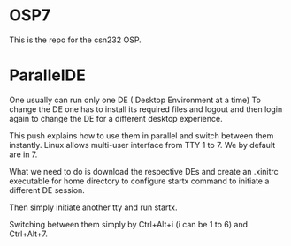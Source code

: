 # OSP7
This is the repo for the csn232 OSP.

# ParallelDE
One usually can run only one DE ( Desktop Environment at a time)
To change the DE one has to install its required files and logout and then login again to change the DE for a different desktop experience.

This push explains how to use them in parallel and switch between them instantly.
Linux allows multi-user interface from TTY 1 to 7.
We by default are in 7.

What we need to do is download the respective DEs and create an .xinitrc executable for home directory to configure startx command to initiate a different DE session.

Then simply initiate another tty and run startx.

Switching between them simply by Ctrl+Alt+i (i can be 1 to 6) and Ctrl+Alt+7.

